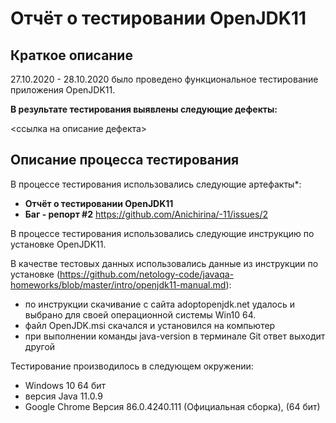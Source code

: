 # Отчёт о тестировании OpenJDK11 #

## Краткое описание ##
27.10.2020 - 28.10.2020 было проведено функциональное тестирование приложения OpenJDK11.

**В результате тестирования выявлены следующие дефекты:**

<ссылка на описание дефекта>

## Описание процесса тестирования ##

В процессе тестирования использовались следующие артефакты*:

- **Отчёт о тестировании OpenJDK11**
- **Баг - репорт #2** https://github.com/Anichirina/-11/issues/2

В процессе тестирования использовались следующие инструкцию по установке OpenJDK11.

В качестве тестовых данных использовались данные из инструкции по установке (https://github.com/netology-code/javaqa-homeworks/blob/master/intro/openjdk11-manual.md):

- по инструкции скачивание с сайта  adoptopenjdk.net удалось и выбрано для своей операционной системы Win10 64.
- файл OpenJDK.msi скачался и установился на компьютер 
- при выполнении команды java-version  в терминале Git ответ выходит другой
  
  
  
Тестирование производилось в следующем окружении:

- Windows 10 64 бит
- версия Java 11.0.9
- Google Chrome Версия 86.0.4240.111 (Официальная сборка), (64 бит)  


